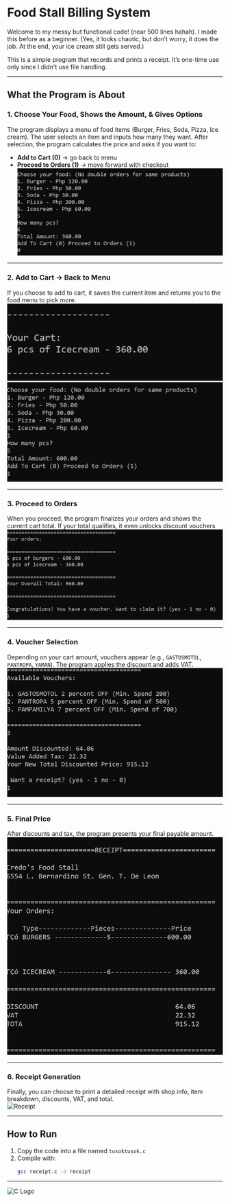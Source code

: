 # Food Stall Billing System

Welcome to my messy but functional code! (near 500 lines hahah). I made this before as a beginner. 
(Yes, it looks chaotic, but don’t worry, it does the job. At the end, your ice cream still gets served.)  

This is a simple program that records and prints a receipt. It’s one-time use only since I didn't use file handling.

---

## What the Program is About

### 1. Choose Your Food, Shows the Amount, & Gives Options  
The program displays a menu of food items (Burger, Fries, Soda, Pizza, Ice cream). The user selects an item and inputs how many they want. After selection, the program calculates the price and asks if you want to:  
- **Add to Cart (0)** → go back to menu  
- **Proceed to Orders (1)** → move forward with checkout  
![Choose Food](sst1.png)

---

### 2. Add to Cart → Back to Menu  
If you choose to add to cart, it saves the current item and returns you to the food menu to pick more.  
![Add to Cart](sst2.png)
![Add to Cart](sst3.png)

---

### 3. Proceed to Orders  
When you proceed, the program finalizes your orders and shows the current cart total. If your total qualifies, it even unlocks discount vouchers  
![Proceed Orders](sst4.png)

---

### 4. Voucher Selection  
Depending on your cart amount, vouchers appear (e.g., `GASTOSMOTOL`, `PANTROPA`, `YAMAN`). The program applies the discount and adds VAT.  
![Voucher](sst5.png)

---

### 5. Final Price  
After discounts and tax, the program presents your final payable amount.  
![Final Price](sst6.png)

---

### 6. Receipt Generation  
Finally, you can choose to print a detailed receipt with shop info, item breakdown, discounts, VAT, and total.  
![Receipt](sst7.png)

---

## How to Run
1. Copy the code into a file named `tusoktusok.c`  
2. Compile with:  
   ```bash
   gcc receipt.c -o receipt
---

<img src="https://upload.wikimedia.org/wikipedia/commons/1/19/C_Logo.png" alt="C Logo" width="80"/>

